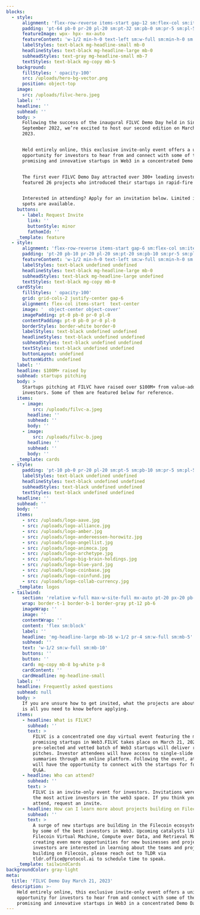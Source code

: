 ```yaml
---
blocks:
  - style:
      alignment: 'flex-row-reverse items-start gap-12 sm:flex-col sm:items-start sm:gap-12'
      padding: 'pt-64 pb-0 pr-20 pl-20 sm:pt-32 sm:pb-0 sm:pr-5 sm:pl-5'
      featureImage: wpx- hpx- mx-auto
      featureContent: 'w-1/2 min-h-0 text-left sm:w-full sm:min-h-0 sm:text-left'
      labelStyles: text-black mg-headline-small mb-0
      headlineStyles: text-black mg-headline-large mb-0
      subheadStyles: text-gray mg-headline-small mb-7
      textStyles: text-black mg-copy mb-5
    background:
      fillStyles: ' opacity-100'
      src: /uploads/hero-bg-vector.png
      position: object-top
    image:
      src: /uploads/filvc-hero.jpeg
    label: ''
    headline: ''
    subhead: ''
    body: >
      Following the success of the inaugural FILVC Demo Day held in Singapore in
      September 2022, we’re excited to host our second edition on March 21,
      2023.


      Held entirely online, this exclusive invite-only event offers a unique
      opportunity for investors to hear from and connect with some of the most
      promising and innovative startups in Web3 in a concentrated Demo Day.


      The first ever FILVC Demo Day attracted over 300+ leading investors and
      featured 26 projects who introduced their startups in rapid-fire pitches.


      Interested in attending? Apply for an invitation below. Limited investor
      spots are available.
    buttons:
      - label: Request Invite
        link: ''
        buttonStyle: minor
        fathomId: ''
    _template: feature
  - style:
      alignment: 'flex-row-reverse items-start gap-6 sm:flex-col sm:items-start sm:gap-6'
      padding: 'pt-20 pb-10 pr-20 pl-20 sm:pt-20 sm:pb-10 sm:pr-5 sm:pl-5'
      featureContent: 'w-1/2 min-h-0 text-left sm:w-full sm:min-h-0 sm:text-left'
      labelStyles: text-black undefined undefined
      headlineStyles: text-black mg-headline-large mb-0
      subheadStyles: text-black mg-headline-large undefined
      textStyles: text-black mg-copy mb-0
    cardStyle:
      fillStyles: ' opacity-100'
      grid: grid-cols-2 justify-center gap-6
      alignment: flex-col items-start  text-center
      image: '  object-center object-cover'
      imagePadding: pt-0 pb-0 pr-0 pl-0
      contentPadding: pt-0 pb-0 pr-0 pl-0
      borderStyles: border-white border-0
      labelStyles: text-black undefined undefined
      headlineStyles: text-black undefined undefined
      subheadStyles: text-black undefined undefined
      textStyles: text-black undefined undefined
      buttonLayout: undefined
      buttonWidth: undefined
    label: ''
    headline: $100M+ raised by
    subhead: startups pitching
    body: >
      Startups pitching at FILVC have raised over $100M+ from value-added
      investors. Some of them are featured below for reference.
    items:
      - image:
          src: /uploads/filvc-a.jpeg
        headline: ''
        subhead: ''
        body: ''
      - image:
          src: /uploads/filvc-b.jpeg
        headline: ''
        subhead: ''
        body: ''
    _template: cards
  - style:
      padding: 'pt-10 pb-0 pr-20 pl-20 sm:pt-5 sm:pb-10 sm:pr-5 sm:pl-5'
      labelStyles: text-black undefined undefined
      headlineStyles: text-black undefined undefined
      subheadStyles: text-black undefined undefined
      textStyles: text-black undefined undefined
    headline: ''
    subhead: ''
    body: ''
    items:
      - src: /uploads/logo-aave.jpg
      - src: /uploads/logo-alliance.jpg
      - src: /uploads/logo-amber.jpg
      - src: /uploads/logo-andereessen-horowitz.jpg
      - src: /uploads/logo-angellist.jpg
      - src: /uploads/logo-animoca.jpg
      - src: /uploads/logo-archetype.jpg
      - src: /uploads/logo-big-brain-holdings.jpg
      - src: /uploads/logo-blue-yard.jpg
      - src: /uploads/logo-coinbase.jpg
      - src: /uploads/logo-coinfund.jpg
      - src: /uploads/logo-collab-currency.jpg
    _template: logos
  - tailwind:
      section: 'relative w-full max-w-site-full mx-auto pt-20 px-20 pb-4 sm:p-5'
      wrap: border-t-1 border-b-1 border-gray pt-12 pb-6
      imageWrap: ''
      image: ''
      contentWrap: ''
      content: 'flex sm:block'
      label: ''
      headline: 'mg-headline-large mb-16 w-1/2 pr-4 sm:w-full sm:mb-5'
      subhead: ''
      text: 'w-1/2 sm:w-full sm:mb-10'
      buttons: ''
      button: ''
      card: mg-copy mb-8 bg-white p-8
      cardContent: ''
      cardHeadline: mg-headline-small
    label: ''
    headline: Frequently asked questions
    subhead: null
    body: >
      If you are unsure how to get invited, what the projects are about... This
      is all you need to know before applying.
    items:
      - headline: What is FILVC?
        subhead: ''
        text: >
          FILVC is a concentrated one day virtual event featuring the most
          promising startups in Web3.FILVC takes place on March 21, 2023. A
          pre-selected and vetted batch of Web3 startups will deliver rapid-fire
          pitches. Investor attendees will have access to single-slide company
          summaries through an online platform. Following the event, attendees
          will have the opportunity to connect with the startups for follow up
          Q\&A.
      - headline: Who can attend?
        subhead: ''
        text: >
          FILVC is an invite-only event for investors. Invitations were sent to
          the most active investors in the web3 space. If you think you should
          attend, request an invite.
      - headline: How can I learn more about projects building on Filecoin?
        subhead: ''
        text: >
          A surge of new startups are building in the Filecoin ecosystem, backed
          by some of the best investors in Web3. Upcoming catalysts like the
          Filecoin Virtual Machine, Compute over Data, and Retrieval Markets are
          creating even more opportunities for new businesses and projects. If
          investors are interested in learning about the teams and projects
          building on Filecoin, please reach out to TLDR via
          tldr.office@protocol.ai to schedule time to speak.
    _template: tailwindCards
backgroundColor: gray-light
meta:
  title: 'FILVC Demo Day March 21, 2023'
  description: >-
    Held entirely online, this exclusive invite-only event offers a unique
    opportunity for investors to hear from and connect with some of the most
    promising and innovative startups in Web3 in a concentrated Demo Day.
---
```








